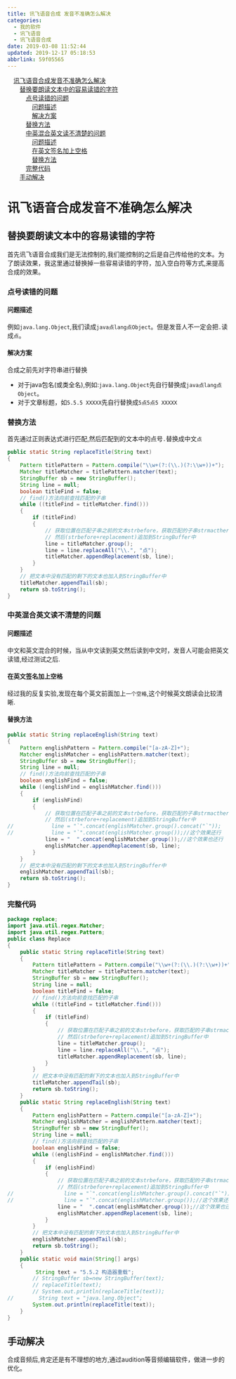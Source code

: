 ```yaml
---
title: 讯飞语音合成 发音不准确怎么解决
categories: 
  - 我的软件
  - 讯飞语音
  - 讯飞语音合成
date: 2019-03-08 11:52:44
updated: 2019-12-17 05:18:53
abbrlink: 59f05565
---
```

<div id='my_toc'><a href="/blog/59f05565/#讯飞语音合成发音不准确怎么解决" class="header_1">讯飞语音合成发音不准确怎么解决</a>&nbsp;<br><a href="/blog/59f05565/#替换要朗读文本中的容易读错的字符" class="header_2">替换要朗读文本中的容易读错的字符</a>&nbsp;<br><a href="/blog/59f05565/#点号读错的问题" class="header_3">点号读错的问题</a>&nbsp;<br><a href="/blog/59f05565/#问题描述" class="header_4">问题描述</a>&nbsp;<br><a href="/blog/59f05565/#解决方案" class="header_4">解决方案</a>&nbsp;<br><a href="/blog/59f05565/#替换方法" class="header_3">替换方法</a>&nbsp;<br><a href="/blog/59f05565/#中英混合英文读不清楚的问题" class="header_3">中英混合英文读不清楚的问题</a>&nbsp;<br><a href="/blog/59f05565/#问题描述" class="header_4">问题描述</a>&nbsp;<br><a href="/blog/59f05565/#在英文签名加上空格" class="header_4">在英文签名加上空格</a>&nbsp;<br><a href="/blog/59f05565/#替换方法" class="header_4">替换方法</a>&nbsp;<br><a href="/blog/59f05565/#完整代码" class="header_3">完整代码</a>&nbsp;<br><a href="/blog/59f05565/#手动解决" class="header_2">手动解决</a>&nbsp;<br></div>
<style>.header_1{margin-left: 1em;}.header_2{margin-left: 2em;}.header_3{margin-left: 3em;}.header_4{margin-left: 4em;}.header_5{margin-left: 5em;}.header_6{margin-left: 6em;}</style>
<!--more-->
<script>if (navigator.platform.search('arm')==-1){document.getElementById('my_toc').style.display = 'none';}var e,p = document.getElementsByTagName('p');while (p.length>0) {e = p[0];e.parentElement.removeChild(e);}</script>

<!--end-->
# 讯飞语音合成发音不准确怎么解决 #
## 替换要朗读文本中的容易读错的字符 ##
首先讯飞语音合成我们是无法控制的,我们能控制的之后是自己传给他的文本。为了朗读效果，我这里通过替换掉一些容易读错的字符，加入空白符等方式,来提高合成的效果。
### 点号读错的问题 ###
#### 问题描述 ####
例如`java.lang.Object`,我们读成`java点lang点Object`。但是发音人不一定会把`.`读成`点`。
#### 解决方案 ####
合成之前先对字符串进行替换
- 对于java包名(或类全名),例如:`java.lang.Object`先自行替换成`java点lang点Object`。
- 对于文章标题，如`5.5.5 XXXXX`先自行替换成`5点5点5 XXXXX`


### 替换方法 ###
首先通过正则表达式进行匹配,然后匹配到的文本中的点号`.`替换成中文`点`
```java
public static String replaceTitle(String text)
{
    Pattern titlePattern = Pattern.compile("\\w+(?:(\\.)(?:\\w+))+");
    Matcher titleMatcher = titlePattern.matcher(text);
    StringBuffer sb = new StringBuffer();
    String line = null;
    boolean titleFind = false;
    // find()方法向前查找匹配的子串
    while ((titleFind = titleMatcher.find()))
    {
        if (titleFind)
        {
            // 获取位置在匹配子串之前的文本strbefore，获取匹配的子串strmacther，然后把匹配的子串strmacther替换为replacement，
            // 然后(strbefore+replacement)追加到StringBuffer中
            line = titleMatcher.group();
            line = line.replaceAll("\\.", "点");
            titleMatcher.appendReplacement(sb, line);
        }
    }
    // 把文本中没有匹配的剩下的文本也加入到StringBuffer中
    titleMatcher.appendTail(sb);
    return sb.toString();
}
```
### 中英混合英文读不清楚的问题 ###
#### 问题描述 ####
中文和英文混合的时候，当从中文读到英文然后读到中文时，发音人可能会把英文读错,经过测试之后.
#### 在英文签名加上空格 ####
经过我的反复实验,发现在每个英文前面加上`一个空格`,这个时候英文朗读会比较清晰.
#### 替换方法 ####
```java
public static String replaceEnglish(String text)
{
    Pattern englishPattern = Pattern.compile("[a-zA-Z]+");
    Matcher englishMatcher = englishPattern.matcher(text);
    StringBuffer sb = new StringBuffer();
    String line = null;
    // find()方法向前查找匹配的子串
    boolean englishFind = false;
    while ((englishFind = englishMatcher.find()))
    {
        if (englishFind)
        {
            // 获取位置在匹配子串之前的文本strbefore，获取匹配的子串strmacther，然后把匹配的子串strmacther替换为replacement，
            // 然后(strbefore+replacement)追加到StringBuffer中
//            line = "`".concat(englishMatcher.group().concat("`"));
//            line = "`".concat(englishMatcher.group());//这个效果还行
            line = "  ".concat(englishMatcher.group());//这个效果也还行
            englishMatcher.appendReplacement(sb, line);
        }
    }
    // 把文本中没有匹配的剩下的文本也加入到StringBuffer中
    englishMatcher.appendTail(sb);
    return sb.toString();
}
```
### 完整代码 ###
```java
package replace;
import java.util.regex.Matcher;
import java.util.regex.Pattern;
public class Replace
{
    public static String replaceTitle(String text)
    {
        Pattern titlePattern = Pattern.compile("\\w+(?:(\\.)(?:\\w+))+");
        Matcher titleMatcher = titlePattern.matcher(text);
        StringBuffer sb = new StringBuffer();
        String line = null;
        boolean titleFind = false;
        // find()方法向前查找匹配的子串
        while ((titleFind = titleMatcher.find()))
        {
            if (titleFind)
            {
                // 获取位置在匹配子串之前的文本strbefore，获取匹配的子串strmacther，然后把匹配的子串strmacther替换为replacement，
                // 然后(strbefore+replacement)追加到StringBuffer中
                line = titleMatcher.group();
                line = line.replaceAll("\\.", "点");
                titleMatcher.appendReplacement(sb, line);
            }
        }
        // 把文本中没有匹配的剩下的文本也加入到StringBuffer中
        titleMatcher.appendTail(sb);
        return sb.toString();
    }
    public static String replaceEnglish(String text)
    {
        Pattern englishPattern = Pattern.compile("[a-zA-Z]+");
        Matcher englishMatcher = englishPattern.matcher(text);
        StringBuffer sb = new StringBuffer();
        String line = null;
        // find()方法向前查找匹配的子串
        boolean englishFind = false;
        while ((englishFind = englishMatcher.find()))
        {
            if (englishFind)
            {
                // 获取位置在匹配子串之前的文本strbefore，获取匹配的子串strmacther，然后把匹配的子串strmacther替换为replacement，
                // 然后(strbefore+replacement)追加到StringBuffer中
//                line = "`".concat(englishMatcher.group().concat("`"));
//                line = "`".concat(englishMatcher.group());//这个效果还行
                line = "  ".concat(englishMatcher.group());//这个效果也还行
                englishMatcher.appendReplacement(sb, line);
            }
        }
        // 把文本中没有匹配的剩下的文本也加入到StringBuffer中
        englishMatcher.appendTail(sb);
        return sb.toString();
    }
    public static void main(String[] args)
    {
         String text = "5.5.2 构造器重载";
        // StringBuffer sb=new StringBuffer(text);
        // replaceTitle(text);
        // System.out.println(replaceTitle(text));
//        String text = "java.lang.Object";
        System.out.println(replaceTitle(text));
    }
}

```
## 手动解决 ##
合成音频后,肯定还是有不理想的地方,通过audition等音频编辑软件，做进一步的优化。
